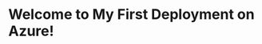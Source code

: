 <!DOCTYPE html>
<html>
<head>
    <title>Hello World</title>
</head>
<body>
    <h1>Welcome to My First Deployment on Azure!</h1>
</body>
</html>
